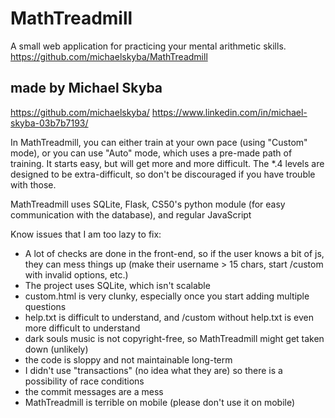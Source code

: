 # MathTreadmill
A small web application for practicing your mental arithmetic skills.
https://github.com/michaelskyba/MathTreadmill

## made by Michael Skyba
https://github.com/michaelskyba/
https://www.linkedin.com/in/michael-skyba-03b7b7193/

In MathTreadmill, you can either train at your own pace (using "Custom" mode), or you can use "Auto" mode, which uses a pre-made path of training. It starts easy, but will get more and more difficult. The \*.4 levels are designed to be extra-difficult, so don't be discouraged if you have trouble with those.

MathTreadmill uses SQLite, Flask, CS50's python module (for easy communication with the database), and regular JavaScript


Know issues that I am too lazy to fix:
- A lot of checks are done in the front-end, so if the user knows a bit of js, they can mess things up (make their username > 15 chars, start /custom with invalid options, etc.)
- The project uses SQLite, which isn't scalable
- custom.html is very clunky, especially once you start adding multiple questions
- help.txt is difficult to understand, and /custom without help.txt is even more difficult to understand
- dark souls music is not copyright-free, so MathTreadmill might get taken down (unlikely)
- the code is sloppy and not maintainable long-term
- I didn't use "transactions" (no idea what they are) so there is a possibility of race conditions
- the commit messages are a mess
- MathTreadmill is terrible on mobile (please don't use it on mobile)
